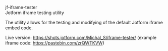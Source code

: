 jf-iframe-tester <br>
Jotform iframe testing utility

The utility allows for the testing and modifying of the default Jotform iframe embed code.

Live version: https://shots.jotform.com/Michal_S/iframe-tester/ (example iframe code: https://pastebin.com/zrQWTKVW)

